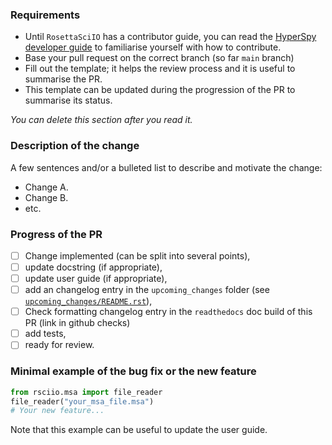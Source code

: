### Requirements
* Until `RosettaSciIO` has a contributor guide, you can read the [HyperSpy developer guide](https://hyperspy.org/hyperspy-doc/current/dev_guide/intro.html) to familiarise yourself with how to contribute.
* Base your pull request on the correct branch (so far ``main`` branch)
* Fill out the template; it helps the review process and it is useful to summarise the PR.
* This template can be updated during the progression of the PR to summarise its status. 

*You can delete this section after you read it.*

### Description of the change
A few sentences and/or a bulleted list to describe and motivate the change:
- Change A.
- Change B.
- etc.

### Progress of the PR
- [ ] Change implemented (can be split into several points),
- [ ] update docstring (if appropriate),
- [ ] update user guide (if appropriate),
- [ ] add an changelog entry in the `upcoming_changes` folder (see [`upcoming_changes/README.rst`](https://github.com/hyperspy/rosettasciio/blob/main/upcoming_changes/README.rst)),
- [ ] Check formatting changelog entry in the `readthedocs` doc build of this PR (link in github checks)
- [ ] add tests,
- [ ] ready for review.

### Minimal example of the bug fix or the new feature
```python
from rsciio.msa import file_reader
file_reader("your_msa_file.msa")
# Your new feature...
```
Note that this example can be useful to update the user guide.

